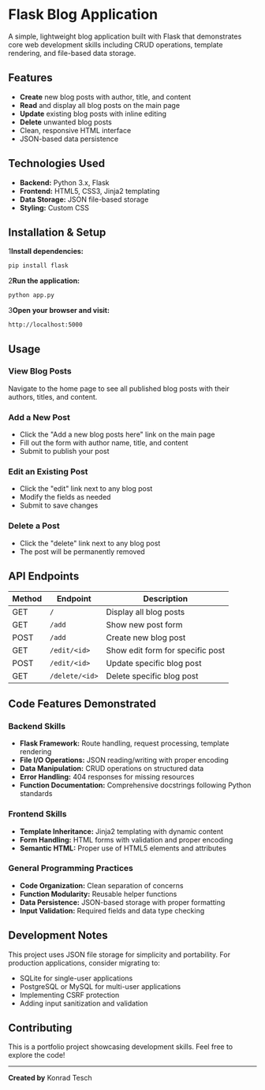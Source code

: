# Flask Blog Application

A simple, lightweight blog application built with Flask that demonstrates core web development skills including CRUD operations, template rendering, and file-based data storage.

## Features

- **Create** new blog posts with author, title, and content
- **Read** and display all blog posts on the main page
- **Update** existing blog posts with inline editing
- **Delete** unwanted blog posts
- Clean, responsive HTML interface
- JSON-based data persistence

## Technologies Used

- **Backend:** Python 3.x, Flask
- **Frontend:** HTML5, CSS3, Jinja2 templating
- **Data Storage:** JSON file-based storage
- **Styling:** Custom CSS

## Installation & Setup

1**Install dependencies:**
   ```bash
   pip install flask
   ```

2**Run the application:**
   ```bash
   python app.py
   ```

3**Open your browser and visit:**
   ```
   http://localhost:5000
   ```

## Usage

### View Blog Posts
Navigate to the home page to see all published blog posts with their authors, titles, and content.

### Add a New Post
- Click the "Add a new blog posts here" link on the main page
- Fill out the form with author name, title, and content
- Submit to publish your post

### Edit an Existing Post
- Click the "edit" link next to any blog post
- Modify the fields as needed
- Submit to save changes

### Delete a Post
- Click the "delete" link next to any blog post
- The post will be permanently removed

## API Endpoints

| Method | Endpoint | Description |
|--------|----------|-------------|
| GET | `/` | Display all blog posts |
| GET | `/add` | Show new post form |
| POST | `/add` | Create new blog post |
| GET | `/edit/<id>` | Show edit form for specific post |
| POST | `/edit/<id>` | Update specific blog post |
| GET | `/delete/<id>` | Delete specific blog post |

## Code Features Demonstrated

### Backend Skills
- **Flask Framework:** Route handling, request processing, template rendering
- **File I/O Operations:** JSON reading/writing with proper encoding
- **Data Manipulation:** CRUD operations on structured data
- **Error Handling:** 404 responses for missing resources
- **Function Documentation:** Comprehensive docstrings following Python standards

### Frontend Skills
- **Template Inheritance:** Jinja2 templating with dynamic content
- **Form Handling:** HTML forms with validation and proper encoding
- **Semantic HTML:** Proper use of HTML5 elements and attributes

### General Programming Practices
- **Code Organization:** Clean separation of concerns
- **Function Modularity:** Reusable helper functions
- **Data Persistence:** JSON-based storage with proper formatting
- **Input Validation:** Required fields and data type checking

## Development Notes

This project uses JSON file storage for simplicity and portability. For production applications, consider migrating to:
- SQLite for single-user applications
- PostgreSQL or MySQL for multi-user applications
- Implementing CSRF protection
- Adding input sanitization and validation

## Contributing

This is a portfolio project showcasing development skills. Feel free to explore the code!

---

**Created by** Konrad Tesch
